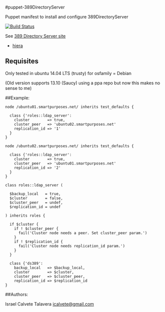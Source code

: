 #puppet-389DirectoryServer

Puppet manifest to install and configure 389DirectoryServer

[![Build Status](https://secure.travis-ci.org/icalvete/puppet-389DirectoryServer.png)](http://travis-ci.org/icalvete/puppet-389DirectoryServer)

See [389 Directory Server site](http://directory.fedoraproject.org/wiki/Main_Page)

* [hiera](http://docs.puppetlabs.com/hiera/1/index.html)

## Requisites

Only tested in ubuntu 14.04 LTS (trusty) for osfamily = Debian

(Old version supports 13.10 (Saucy) using a ppa repo but now this makes no sense to me)

##Example:


```puppet
node /ubuntu01.smartpurposes.net/ inherits test_defaults {

  class {'roles::ldap_server':
    cluster        => true,
    cluster_peer   => 'ubuntu02.smartpurposes.net'
    replication_id => '1'
  }
}

node /ubuntu02.smartpurposes.net/ inherits test_defaults {
  
  class {'roles::ldap_server':
    cluster        => true,
    cluster_peer   => 'ubuntu01.smartpurposes.net'
    replication_id => '2'
  }
}

class roles::ldap_server (

  $backup_local   = true,
  $cluster        = false,
  $cluster_peer   = undef,
  $replication_id = undef

) inherits roles {

  if $cluster {
    if ! $cluster_peer {
      fail('Cluster node needs a peer. Set cluster_peer param.')
    }
    if ! $replication_id {
      fail('Cluster node needs replication_id param.')
    }
  }

  class {'ds389':
    backup_local   => $backup_local,
    cluster        => $cluster,
    cluster_peer   => $cluster_peer,
    replication_id => $replication_id
}

```

##Authors:

Israel Calvete Talavera <icalvete@gmail.com>
